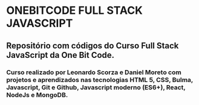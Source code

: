 # ONEBITCODE FULL STACK JAVASCRIPT

## Repositório com códigos do Curso Full Stack JavaScript da One Bit Code.

### Curso realizado por Leonardo Scorza e Daniel Moreto com projetos e aprendizados nas tecnologias HTML 5, CSS, Bulma, Javascript, Git e Github, Javascript moderno (ES6+), React, NodeJs e MongoDB.
